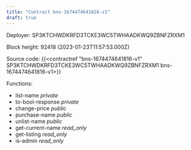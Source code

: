 ```yaml
---
title: "Contract bns-1674474641816-v1"
draft: true
---
```

Deployer: SP3KTCHWDKRFD3TCKE3WC5TWHAADKWQ9ZBNFZRXM1


 



Block height: 92418 (2023-01-23T11:57:53.000Z)

Source code: {{<contractref "bns-1674474641816-v1" SP3KTCHWDKRFD3TCKE3WC5TWHAADKWQ9ZBNFZRXM1 bns-1674474641816-v1>}}

Functions:

* list-name _private_
* to-bool-response _private_
* change-price _public_
* purchase-name _public_
* unlist-name _public_
* get-current-name _read_only_
* get-listing _read_only_
* is-admin _read_only_
